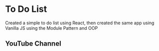 # To Do List 

Created a simple to do list using React, then created the same app using Vanilla JS using the Module Pattern and OOP

## YouTube Channel
